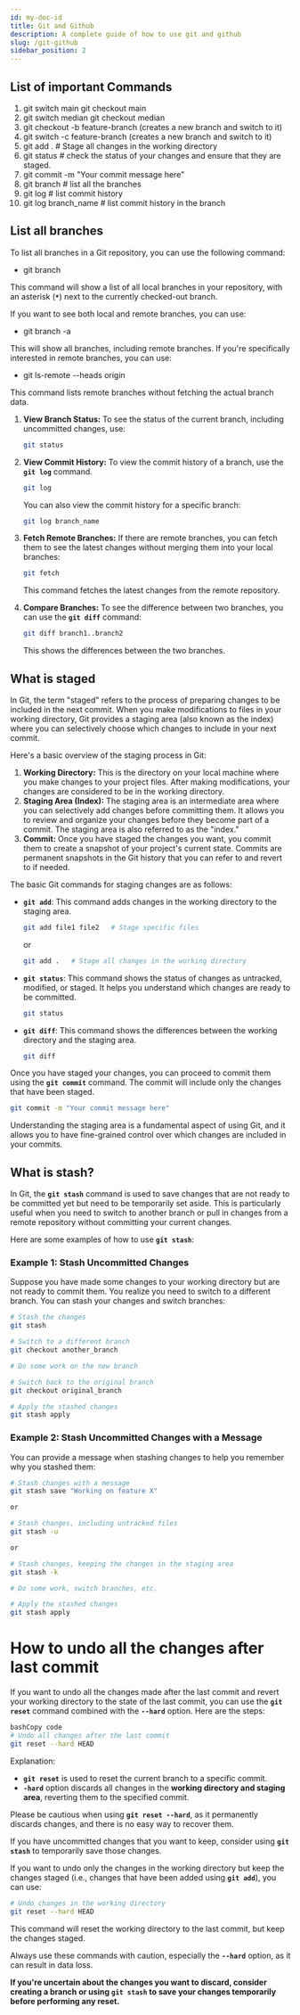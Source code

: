 ```yaml
---
id: my-doc-id
title: Git and Github
description: A complete guide of how to use git and github
slug: /git-github
sidebar_position: 2
---
```


## List of important Commands

1. git switch main                  git checkout main
2. git switch median              git checkout median
3. git checkout -b feature-branch  (creates a new branch and switch to it)
4. git switch -c feature-branch        (creates a new branch and switch to it)
5. git add .                                               # Stage all changes in the working directory
6. git status               # check the status of your changes and ensure that they are staged.
7. git commit -m "Your commit message here”
8. git branch                                            # list all the branches
9. git log                                                   # list commit history
10. git log branch_name                          # list commit history in the branch

## List all branches

To list all branches in a Git repository, you can use the following command:

- git branch

This command will show a list of all local branches in your repository, with an asterisk (**`*`**) next to the currently checked-out branch.

If you want to see both local and remote branches, you can use:

- git branch -a

This will show all branches, including remote branches. If you're specifically interested in remote branches, you can use:

- git ls-remote --heads origin

This command lists remote branches without fetching the actual branch data.

1. **View Branch Status:**
To see the status of the current branch, including uncommitted changes, use:
    
    ```bash
    git status
    ```
    
2. **View Commit History:**
To view the commit history of a branch, use the **`git log`** command.
    
    ```bash
    git log
    ```
    
    You can also view the commit history for a specific branch:
    
    ```bash
    git log branch_name
    ```
    
3. **Fetch Remote Branches:**
If there are remote branches, you can fetch them to see the latest changes without merging them into your local branches:
    
    ```bash
    git fetch
    ```
    
    This command fetches the latest changes from the remote repository.
    
4. **Compare Branches:**
To see the difference between two branches, you can use the **`git diff`** command:
    
    ```bash
    git diff branch1..branch2
    ```
    
    This shows the differences between the two branches.
    

## What is staged

In Git, the term "staged" refers to the process of preparing changes to be included in the next commit. When you make modifications to files in your working directory, Git provides a staging area (also known as the index) where you can selectively choose which changes to include in your next commit.

Here's a basic overview of the staging process in Git:

1. **Working Directory:**
This is the directory on your local machine where you make changes to your project files. After making modifications, your changes are considered to be in the working directory.
2. **Staging Area (Index):**
The staging area is an intermediate area where you can selectively add changes before committing them. It allows you to review and organize your changes before they become part of a commit. The staging area is also referred to as the "index."
3. **Commit:**
Once you have staged the changes you want, you commit them to create a snapshot of your project's current state. Commits are permanent snapshots in the Git history that you can refer to and revert to if needed.

The basic Git commands for staging changes are as follows:

- **`git add`**: This command adds changes in the working directory to the staging area.
    
    ```bash
    git add file1 file2   # Stage specific files
    ```
    
    or
    
    ```bash
    git add .   # Stage all changes in the working directory
    ```
    
- **`git status`**: This command shows the status of changes as untracked, modified, or staged. It helps you understand which changes are ready to be committed.
    
    ```bash
    git status
    ```
    
- **`git diff`**: This command shows the differences between the working directory and the staging area.
    
    ```bash
    git diff
    ```
    

Once you have staged your changes, you can proceed to commit them using the **`git commit`** command. The commit will include only the changes that have been staged.

```bash
git commit -m "Your commit message here"
```

Understanding the staging area is a fundamental aspect of using Git, and it allows you to have fine-grained control over which changes are included in your commits.

## What is stash?

In Git, the **`git stash`** command is used to save changes that are not ready to be committed yet but need to be temporarily set aside. This is particularly useful when you need to switch to another branch or pull in changes from a remote repository without committing your current changes.

Here are some examples of how to use **`git stash`**:

### **Example 1: Stash Uncommitted Changes**

Suppose you have made some changes to your working directory but are not ready to commit them. You realize you need to switch to a different branch. You can stash your changes and switch branches:

```bash
# Stash the changes
git stash

# Switch to a different branch
git checkout another_branch

# Do some work on the new branch

# Switch back to the original branch
git checkout original_branch

# Apply the stashed changes
git stash apply
```

### **Example 2: Stash Uncommitted Changes with a Message**

You can provide a message when stashing changes to help you remember why you stashed them:

```bash
# Stash changes with a message
git stash save "Working on feature X"

or

# Stash changes, including untracked files
git stash -u

or

# Stash changes, keeping the changes in the staging area
git stash -k

# Do some work, switch branches, etc.

# Apply the stashed changes
git stash apply
```

# How to undo all the changes after last commit

If you want to undo all the changes made after the last commit and revert your working directory to the state of the last commit, you can use the **`git reset`** command combined with the **`--hard`** option. Here are the steps:

```bash
bashCopy code
# Undo all changes after the last commit
git reset --hard HEAD
```

Explanation:

- **`git reset`** is used to reset the current branch to a specific commit.
- **`-hard`** option discards all changes in the **working directory and staging area**, reverting them to the specified commit.

Please be cautious when using **`git reset --hard`**, as it permanently discards changes, and there is no easy way to recover them. 

If you have uncommitted changes that you want to keep, consider using **`git stash`** to temporarily save those changes.

If you want to undo only the changes in the working directory but keep the changes staged (i.e., changes that have been added using **`git add`**), you can use:

```bash
# Undo changes in the working directory
git reset --hard HEAD
```

This command will reset the working directory to the last commit, but keep the changes staged.

Always use these commands with caution, especially the **`--hard`** option, as it can result in data loss. 

**If you're uncertain about the changes you want to discard, consider creating a branch or using `git stash` to save your changes temporarily before performing any reset.**